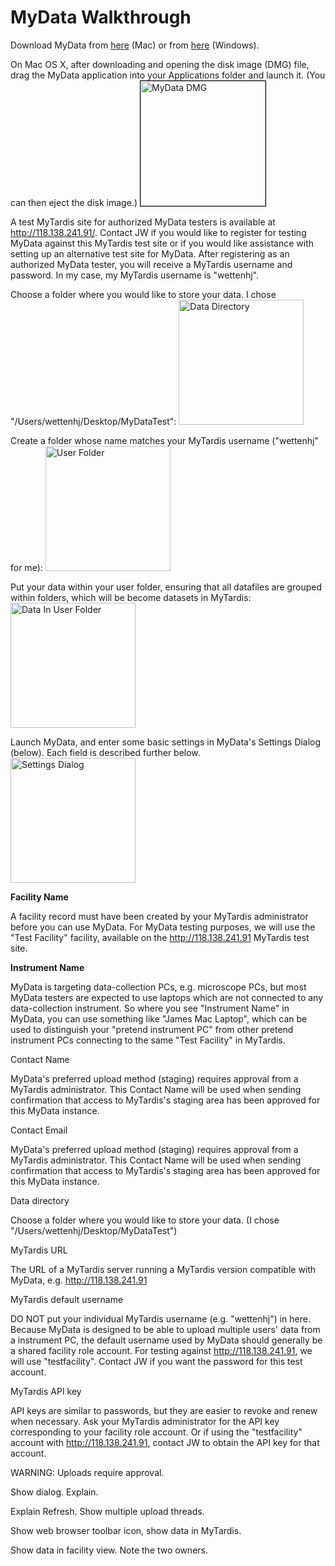 MyData Walkthrough
==================

Download MyData from [here](https://github.com/wettenhj/mydata/raw/master/UserGuideImages/MyData_v0.1.0.dmg) (Mac) or from [here](https://github.com/wettenhj/mydata/raw/master/UserGuideImages/MyData_v0.1.0.exe) (Windows).

On Mac OS X, after downloading and opening the disk image (DMG) file, drag the MyData
application into your Applications folder and launch it.  (You can then eject the disk
image.) 
<img src="https://github.com/monash-merc/mydata/blob/master/WalkthroughImages/MyDataDmg.png" alt="MyData DMG" style="width: 200px; border:1px solid black"/>

A test MyTardis site for authorized MyData testers is available at http://118.138.241.91/.
Contact JW if you would like to register for testing MyData against this MyTardis test
site or if you would like assistance with setting up an alternative test site for MyData.
After registering as an authorized MyData tester, you will receive a MyTardis username and
password.  In my case, my MyTardis username is "wettenhj".

Choose a folder where you would like to store your data.  I chose "/Users/wettenhj/Desktop/MyDataTest":
<img src="https://github.com/monash-merc/mydata/blob/master/WalkthroughImages/DataDirectory.png" alt="Data Directory" style="width:200px;"/>

Create a folder whose name matches your MyTardis username ("wettenhj" for me):
<img src="https://github.com/monash-merc/mydata/blob/master/WalkthroughImages/UserFolder.png" alt="User Folder" style="width:200px;"/>

Put your data within your user folder, ensuring that all datafiles are grouped within
folders, which will be become datasets in MyTardis:
<img src="https://github.com/monash-merc/mydata/blob/master/WalkthroughImages/DatasetsInUserFolder.png" alt="Data In User Folder" style="width:200px;"/>

Launch MyData, and enter some basic settings in MyData's Settings Dialog (below).  Each
field is described further below.
<img src="https://github.com/monash-merc/mydata/blob/master/WalkthroughImages/SettingsDialog.png" alt="Settings Dialog" style="width:200px;"/>

**Facility Name**

A facility record must have been created by your MyTardis administrator before you can use MyData.
For MyData testing purposes, we will use the "Test Facility" facility, available on
the http://118.138.241.91 MyTardis test site.

**Instrument Name**

MyData is targeting data-collection PCs, e.g. microscope PCs, but most MyData testers are
expected to use laptops which are not connected to any data-collection instrument.
So where you see "Instrument Name" in MyData, you can use something like "James Mac Laptop",
which can be used to distinguish your "pretend instrument PC" from other pretend
instrument PCs connecting to the same "Test Facility" in MyTardis.

Contact Name

MyData's preferred upload method (staging) requires approval from a MyTardis administrator.
This Contact Name will be used when sending confirmation that access to MyTardis's staging
area has been approved for this MyData instance.

Contact Email

MyData's preferred upload method (staging) requires approval from a MyTardis administrator.
This Contact Name will be used when sending confirmation that access to MyTardis's staging
area has been approved for this MyData instance.

Data directory

Choose a folder where you would like to store your data.  (I chose "/Users/wettenhj/Desktop/MyDataTest")

MyTardis URL

The URL of a MyTardis server running a MyTardis version compatible with MyData, e.g. http://118.138.241.91

MyTardis default username

DO NOT put your individual MyTardis username (e.g. "wettenhj") in here.  Because MyData is 
designed to be able to upload multiple users' data from a instrument PC, the default username
used by MyData should generally be a shared facility role account.  For testing against 
http://118.138.241.91, we will use "testfacility".  Contact JW if you want the password for
this test account.

MyTardis API key

API keys are similar to passwords, but they are easier to revoke and renew when necessary.
Ask your MyTardis administrator for the API key corresponding to your facility role account.
Or if using the "testfacility" account with http://118.138.241.91, contact JW to obtain
the API key for that account.


WARNING: Uploads require approval.

Show dialog.  Explain.

Explain Refresh. Show multiple upload threads.

Show web browser toolbar icon, show data in MyTardis.

Show data in facility view.  Note the two owners.



